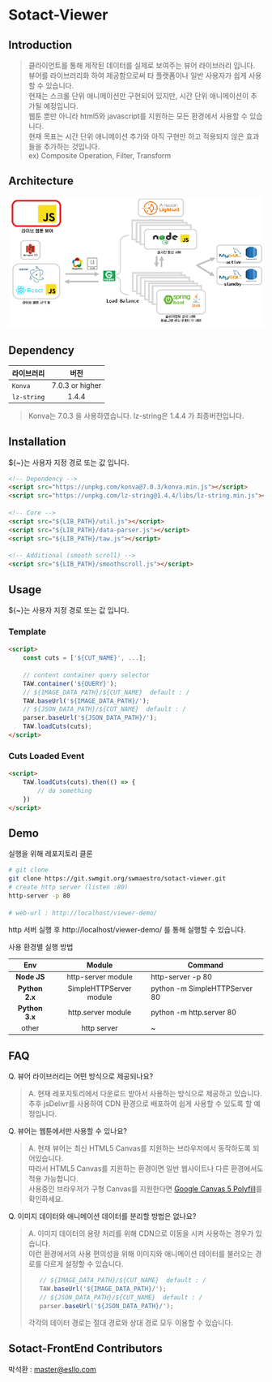 # Sotact-Viewer

## Introduction

>클라이언트를 통해 제작된 데이터를 실제로 보여주는 뷰어 라이브러리 입니다.  
>뷰어를 라이브러리화 하여 제공함으로써 타 플랫폼이나 일반 사용자가 쉽게 사용할 수 있습니다.  
>현재는 스크롤 단위 애니메이션만 구현되어 있지만, 시간 단위 애니메이션이 추가될 예정입니다.  
>웹툰 뿐만 아니라 html5와 javascript를 지원하는 모든 환경에서 사용할 수 있습니다.  
>현재 목표는 시간 단위 애니메이션 추가와 아직 구현만 하고 적용되지 않은 효과들을 추가하는 것입니다.  
>ex) Composite Operation, Filter, Transform  

## Architecture

![architecure](sotact-backend-architecure.png)


## Dependency
| 라이브러리 | 버전 |
|---|:---:|
| `Konva` | 7.0.3 or higher |
| `lz-string` | 1.4.4 |
>Konva는 7.0.3 을 사용하였습니다. 
>lz-string은 1.4.4 가 최종버전입니다. 


## Installation

${~}는 사용자 지정 경로 또는 값 입니다.
```html
<!-- Dependency -->
<script src="https://unpkg.com/konva@7.0.3/konva.min.js"></script>
<script src="https://unpkg.com/lz-string@1.4.4/libs/lz-string.min.js"></script>

<!-- Core -->
<script src="${LIB_PATH}/util.js"></script>
<script src="${LIB_PATH}/data-parser.js"></script>
<script src="${LIB_PATH}/taw.js"></script>

<!-- Additional (smooth scroll) -->
<script src="${LIB_PATH}/smoothscroll.js"></script>
```


## Usage
${~}는 사용자 지정 경로 또는 값 입니다.  

### Template
```html
<script>
    const cuts = ['${CUT_NAME}', ...];

    // content container query selector
    TAW.container('${QUERY}');
    // ${IMAGE_DATA_PATH}/${CUT_NAME}  default : /
    TAW.baseUrl('${IMAGE_DATA_PATH}/');
    // ${JSON_DATA_PATH}/${CUT_NAME}  default : /
    parser.baseUrl('${JSON_DATA_PATH}/');
    TAW.loadCuts(cuts);
</script>
```
### Cuts Loaded Event
```html
<script>
    TAW.loadCuts(cuts).then(() => {
        // do something
    })
</script>
```


## Demo
실행을 위해 레포지토리 클론
```bash
# git clone
git clone https://git.swmgit.org/swmaestro/sotact-viewer.git
# create http server (listen :80)
http-server -p 80

# web-url : http://localhost/viewer-demo/
```
http 서버 실행 후 http://localhost/viewer-demo/ 를 통해 실행할 수 있습니다.


사용 환경별 실행 방법  

| Env | Module | Command |
|:---:|:---:|---|
| **Node JS** | http-server module | http-server -p 80|
| **Python 2.x** | SimpleHTTPServer module | python -m SimpleHTTPServer 80 |
| **Python 3.x** | http.server module | python -m http.server 80 |
| other | http server | ~ |


## FAQ
Q. 뷰어 라이브러리는 어떤 방식으로 제공되나요?
> A. 현재 레포지토리에서 다운로드 받아서 사용하는 방식으로 제공하고 있습니다.  
> 추후 jsDelivr를 사용하여 CDN 환경으로 배포하여 쉽게 사용할 수 있도록 할 예정입니다.

Q. 뷰어는 웹툰에서만 사용할 수 있나요?
> A. 현재 뷰어는 최신 HTML5 Canvas를 지원하는 브라우저에서 동작하도록 되어있습니다.  
> 따라서 HTML5 Canvas를 지원하는 환경이면 일반 웹사이트나 다른 환경에서도 적용 가능합니다.  
> 사용중인 브라우저가 구형 Canvas를 지원한다면 [Google Canvas 5 Polyfill](https://github.com/google/canvas-5-polyfill)를 확인하세요.

Q. 이미지 데이터와 애니메이션 데이터를 분리할 방법은 없나요?
> A. 이미지 데이터의 용량 처리를 위해 CDN으로 이동을 시켜 사용하는 경우가 있습니다.  
> 이런 환경에서의 사용 편의성을 위해 이미지와 애니메이션 데이터를 불러오는 경로를 다르게 설정할 수 있습니다.
> ```javascript
>    // ${IMAGE_DATA_PATH}/${CUT_NAME}  default : /
>    TAW.baseUrl('${IMAGE_DATA_PATH}/');
>    // ${JSON_DATA_PATH}/${CUT_NAME}  default : /
>    parser.baseUrl('${JSON_DATA_PATH}/');
> ```
> 각각의 데이터 경로는 절대 경로와 상대 경로 모두 이용할 수 있습니다.


## Sotact-FrontEnd Contributors

박석환 : master@esllo.com
